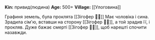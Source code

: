 **Kin:** привид(людина)
**Age:** 500+
**Village:** [[Улоговина]]

Графиня земель, була проклята [[Зігофер 🧟‍♂️]]
Має чоловіка і сина.
Зрадила сім'ю, вставши на сторону [[Зігофер 🧟‍♂️]], а той зрадив її, і прокляв. Дуже бажає смерті [[Зігофер 🧟‍♂️]], щоб нарешті спочити назавжди.
